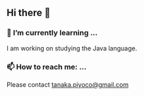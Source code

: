 ## Hi there 👋

### 🌱 I’m currently learning ...
I am working on studying the Java language.
### 📫 How to reach me: ...
Please contact tanaka.piyoco@gmail.com
